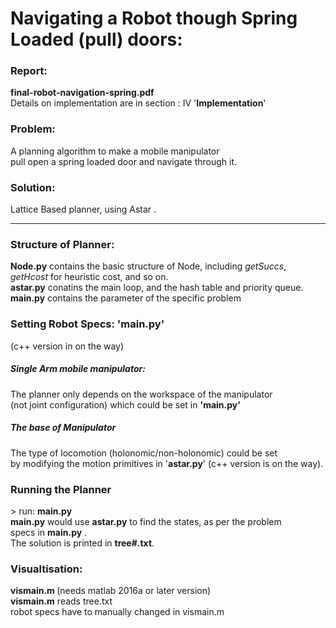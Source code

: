 # Navigating a Robot though Spring Loaded (pull) doors:

<h3>Report: </h3><b>final-robot-navigation-spring.pdf </b><br>
Details on implementation are in section : IV '<b>Implementation</b>'

<h3>Problem:</h3>
A planning algorithm to make a mobile manipulator
<br>pull open a spring loaded door and navigate through it. 

<h3>Solution:</h3> Lattice Based planner, using Astar .
<hr>
<h3>Structure of Planner: </h3>
<b>Node.py</b> contains the basic structure of Node, including <i>getSuccs</i>, <br>
<i>getHcost</i> for heuristic cost, and so on.
<br><b>astar.py</b> conatins the main loop, and the hash table and priority queue.
<br><b>main.py</b> contains the parameter of the specific problem

<h3>Setting Robot Specs: 'main.py'</h3> (c++ version in on the way)
<h5>Single Arm mobile manipulator: </h5>
The planner only depends on the workspace of the manipulator 
<br>(not joint configuration) which could be set in <b>'main.py'</b>
<h5> The base of Manipulator</h5>
The type of locomotion (holonomic/non-holonomic) could be set
<br>by modifying the motion primitives in '<b>astar.py</b>' (c++ version is on the way).

<h3> Running the Planner </h3>>
run:  <b>main.py</b><br><b>main.py</b> would use <b>astar.py</b> to find the states, as per the problem
<br>specs in <b>main.py</b> . 
<br>The solution is printed in <b>tree#.txt</b>.

<h3>Visualtisation:</h3> <b>vismain.m </b>(needs matlab 2016a or later version)
<br><b>vismain.m</b> reads tree.txt
<br>robot specs have to manually changed in vismain.m


